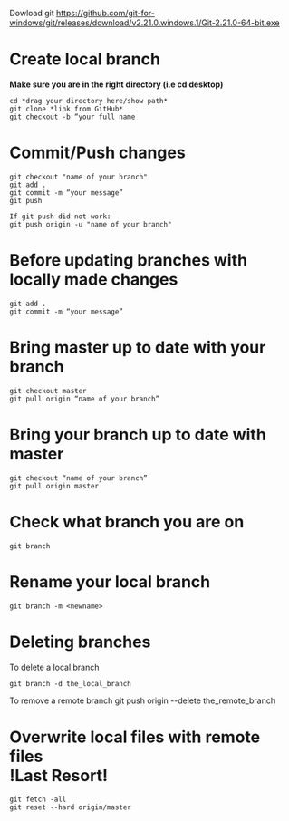 Dowload git
https://github.com/git-for-windows/git/releases/download/v2.21.0.windows.1/Git-2.21.0-64-bit.exe
# Create local branch
**Make sure you are in the right directory (i.e cd desktop)**

    cd *drag your directory here/show path*
    git clone *link from GitHub*
    git checkout -b “your full name

# Commit/Push changes
    git checkout "name of your branch"
    git add .
    git commit -m “your message”
    git push

    If git push did not work:
    git push origin -u "name of your branch"

# Before updating branches with locally made changes
    git add .
    git commit -m “your message”

# Bring master up to date with your branch
    git checkout master 
    git pull origin “name of your branch”

# Bring your branch up to date with master
    git checkout “name of your branch”
    git pull origin master

# Check what branch you are on
    git branch 

# Rename your local branch
    git branch -m <newname>

# Deleting branches
To delete a local branch
    
    git branch -d the_local_branch

To remove a remote branch
    git push origin --delete the_remote_branch

# Overwrite	local files with remote files<br> **!Last Resort!**
    git fetch -all
    git reset --hard origin/master


